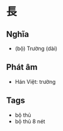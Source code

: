 # 長

## Nghĩa
* (bộ) Trường (dài)

## Phát âm
* Hán Việt: trường

## Tags
* bộ thủ
* bộ thủ 8 nét

<script>window.HANZI_FIELD='長';</script>
